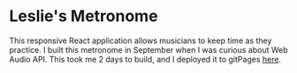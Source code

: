 # Leslie's Metronome

This responsive React application allows musicians to keep time as they practice. I built this metronome in September when I was curious about Web Audio API.
This took me 2 days to build, and I deployed it to gitPages [here](https://dootmaster.github.io/metronome/).


